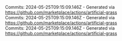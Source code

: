 Commits: 2024-05-25T09:15:09.146Z - Generated via https://github.com/marketplace/actions/artificial-grass
<br>
Commits: 2024-05-25T09:15:09.146Z - Generated via https://github.com/marketplace/actions/artificial-grass
<br>
Commits: 2024-05-25T09:15:09.146Z - Generated via https://github.com/marketplace/actions/artificial-grass
<br>
